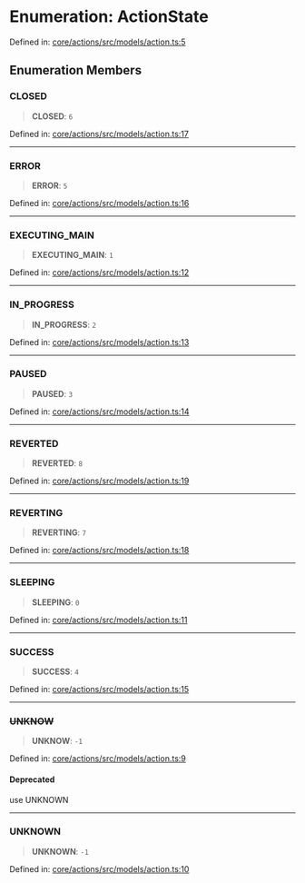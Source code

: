 # Enumeration: ActionState

Defined in: [core/actions/src/models/action.ts:5](https://github.com/LaWebcapsule/orbits/blob/622bfc97a3c68eeed5d2114814fc08b44f19f137/core/actions/src/models/action.ts#L5)

## Enumeration Members

### CLOSED

> **CLOSED**: `6`

Defined in: [core/actions/src/models/action.ts:17](https://github.com/LaWebcapsule/orbits/blob/622bfc97a3c68eeed5d2114814fc08b44f19f137/core/actions/src/models/action.ts#L17)

***

### ERROR

> **ERROR**: `5`

Defined in: [core/actions/src/models/action.ts:16](https://github.com/LaWebcapsule/orbits/blob/622bfc97a3c68eeed5d2114814fc08b44f19f137/core/actions/src/models/action.ts#L16)

***

### EXECUTING\_MAIN

> **EXECUTING\_MAIN**: `1`

Defined in: [core/actions/src/models/action.ts:12](https://github.com/LaWebcapsule/orbits/blob/622bfc97a3c68eeed5d2114814fc08b44f19f137/core/actions/src/models/action.ts#L12)

***

### IN\_PROGRESS

> **IN\_PROGRESS**: `2`

Defined in: [core/actions/src/models/action.ts:13](https://github.com/LaWebcapsule/orbits/blob/622bfc97a3c68eeed5d2114814fc08b44f19f137/core/actions/src/models/action.ts#L13)

***

### PAUSED

> **PAUSED**: `3`

Defined in: [core/actions/src/models/action.ts:14](https://github.com/LaWebcapsule/orbits/blob/622bfc97a3c68eeed5d2114814fc08b44f19f137/core/actions/src/models/action.ts#L14)

***

### REVERTED

> **REVERTED**: `8`

Defined in: [core/actions/src/models/action.ts:19](https://github.com/LaWebcapsule/orbits/blob/622bfc97a3c68eeed5d2114814fc08b44f19f137/core/actions/src/models/action.ts#L19)

***

### REVERTING

> **REVERTING**: `7`

Defined in: [core/actions/src/models/action.ts:18](https://github.com/LaWebcapsule/orbits/blob/622bfc97a3c68eeed5d2114814fc08b44f19f137/core/actions/src/models/action.ts#L18)

***

### SLEEPING

> **SLEEPING**: `0`

Defined in: [core/actions/src/models/action.ts:11](https://github.com/LaWebcapsule/orbits/blob/622bfc97a3c68eeed5d2114814fc08b44f19f137/core/actions/src/models/action.ts#L11)

***

### SUCCESS

> **SUCCESS**: `4`

Defined in: [core/actions/src/models/action.ts:15](https://github.com/LaWebcapsule/orbits/blob/622bfc97a3c68eeed5d2114814fc08b44f19f137/core/actions/src/models/action.ts#L15)

***

### ~~UNKNOW~~

> **UNKNOW**: `-1`

Defined in: [core/actions/src/models/action.ts:9](https://github.com/LaWebcapsule/orbits/blob/622bfc97a3c68eeed5d2114814fc08b44f19f137/core/actions/src/models/action.ts#L9)

#### Deprecated

use UNKNOWN

***

### UNKNOWN

> **UNKNOWN**: `-1`

Defined in: [core/actions/src/models/action.ts:10](https://github.com/LaWebcapsule/orbits/blob/622bfc97a3c68eeed5d2114814fc08b44f19f137/core/actions/src/models/action.ts#L10)
